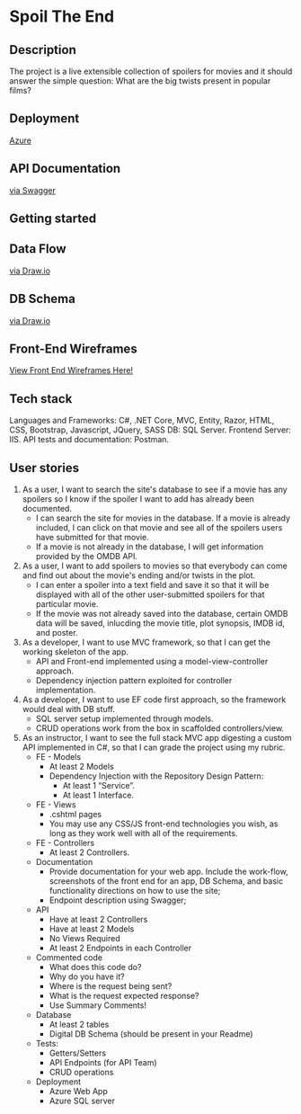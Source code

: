 ﻿# Spoil The End

## Description
The project is a live extensible collection of spoilers for movies and it should answer the simple question: What are the big twists present in popular films?

## Deployment

[Azure]()

## API Documentation

[via Swagger](http://spoiltapi.azurewebsites.net)

## Getting started

## Data Flow

[via Draw.io](https://drive.google.com/file/d/1IFFtjAH4dUni1PaxVeMAQhD2gnpLQGjW/view?usp=sharing)

## DB Schema

[via Draw.io](https://drive.google.com/file/d/1eHAOgXhjIG1nHJZCODZFJXvgQngcCMjT/view?usp=sharing)

## Front-End Wireframes

[View Front End Wireframes Here!](https://drive.google.com/file/d/1xYxxaKeHhpdsocGPuocCbg6nVn7sNYcc/view)

## Tech stack

Languages and Frameworks: C#, .NET Core, MVC, Entity, Razor, HTML, CSS, Bootstrap, Javascript,  JQuery, SASS
DB: SQL Server.
Frontend Server: IIS.
API tests and documentation: Postman.

## User stories

1. As a user, I want to search the site's database to see if a movie has any spoilers so I know if the spoiler I want to add has already been documented.
    - I can search the site for movies in the database. If a movie is already included, I can click on that movie and see all of the spoilers users have submitted for that movie.
    - If a movie is not already in the database, I will get information provided by the OMDB API. 
2. As a user, I want to add spoilers to movies so that everybody can come and find out about the movie's ending and/or twists in the plot.
    - I can enter a spoiler into a text field and save it so that it will be displayed with all of the other user-submitted spoilers for that particular movie.
    - If the movie was not already saved into the database, certain OMDB data will be saved, inlucding the movie title, plot synopsis, IMDB id, and poster. 
3. As a developer, I want to use MVC framework, so that I can get the working skeleton of the app.
    - API and Front-end implemented using a model-view-controller approach.
    - Dependency injection pattern exploited for controller implementation.
4. As a developer, I want to use EF code first approach, so the framework would deal with DB stuff.
    - SQL server setup implemented through models.
    - CRUD operations work from the box in scaffolded controllers/view.
5. As an instructor, I want to see the full stack MVC app digesting a custom API implemented in C#, so that I can grade the project using my rubric.
    - FE - Models
        - At least 2 Models
        - Dependency Injection with the Repository Design Pattern:
            - At least 1 “Service”.
            - At least 1 Interface.
    - FE - Views
        - .cshtml pages
        - You may use any CSS/JS front-end technologies you wish, as long as they work well with all of the requirements.
    - FE - Controllers
        - At least 2 Controllers.
    - Documentation
        - Provide documentation for your web app. Include the work-flow, screenshots of the front end for an app, DB Schema, and basic functionality directions on how to use the site;
        - Endpoint description using Swagger;
    - API
        - Have at least 2 Controllers
        - Have at least 2 Models
        - No Views Required
        - At least 2 Endpoints in each Controller
    - Commented code
        - What does this code do?
        - Why do you have it?
        - Where is the request being sent?
        - What is the request expected response?
        - Use Summary Comments!
    - Database
        - At least 2 tables
        - Digital DB Schema (should be present in your Readme)
    - Tests:
        - Getters/Setters
        - API Endpoints (for API Team)
        - CRUD operations
    - Deployment
        - Azure Web App
        - Azure SQL server
